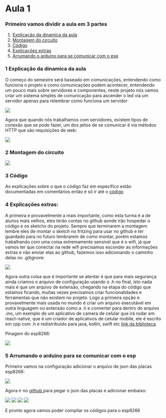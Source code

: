 # Aula 1

### Primeiro vamos dividir a aula em 3 partes

<ol>
    <li><a href="#part1">Explicação da dinamica da aula</a></li>
    <li><a href="#part2">Montagem do circuito</a></li>
    <li><a href="#part3">Código</a></li>
    <li><a href="#part4">Explicações extras</a></li>
    <li><a href="#part5">Arrumando o arduino para se comunicar com o esp</a></li>
</ol>

### 1 <span id="part1"> Explicação da dinamica da aula </span>

O começo do semestre será baseado em comunicações, entendendo como funciona o projeto e como comunicações podem acontecer, entendendo um pouco mais sobre servidores e componentes, neste projeto nós vamos criar um sistema simples de comunicação para ascender o led via um servidor apenas para relembrar como funciona um servidor

<img src="./slides/introduction.png"/>

Agora que quando nós trabalhamos com servidores, existem tipos de conexão que se pode fazer, um dos jeitos de se comunicar é via métodos HTTP que são requisições de web:

<img src="./slides/requests.png"/>

### 2 <span id="part2"> Montagem do circuito </span>

<img src="/sketch/espSensorUltrassonico.png">

### 3 <span id="part3"> Código </span>

As explicações sobre o que o código faz em especifico estão documentadas em comentários então é só ir até o <a href="./esp8266IOT/esp8266IOT.ino"> código</a>

### 4 <span id="part4"> Explicações extras: </span>

A primeira e provavelmente a mais importante, como esta turma é a de alunos mais velhos, eles terão contas no github aonde irão hospedar o código e os sketchs do projeto. Sempre que terminarem a montagem lembre eles de montar o sketch no fritzing para usar no github e ter guardado para no futuro lembrarem de como montar, porém estamos trabalhando com uma coisa extremamente sensível que é o wifi, já que vamos ter que conectar na rede wifi precisamos esconder as informações extras e não enviar elas ao github, fazemos isso adicionando o caminho delas no .gitignore:

<img src="./slides/ignore.png">

Agora outra coisa que é importante se atentar é que para mais segurança ainda criamos o arquivo de configuração usando o .h no final, isto nada mais é que um arquivo de extensão, chegando na etapa do código que estamos ficando, muitas vezes precisamos criar funcionalidades e ferramentas que não existem no projeto. Logo a primeira opção e provavelmente mais usada no mundo é criar um arquivo executável em outra linguagem ou extensão como a .h e converter para dentro do arquivo .ino, um exemplo de um aplicativo de camera de celular que irá rodar em react-native, que é um criador de aplicativos de celular mobile, ele é escrito em cpp com .h e redistribuido para java, kotlin, swift etc <a href="https://github.com/mrousavy/react-native-vision-camera/blob/main/package/cpp/MutableRawBuffer.cpp"> link da biblioteca</a>

Pinagem do esp8266:

<img src="./slides/esppinout.jpg">

### 5 <span id="part5"> Arrumando o arduino para se comunicar com o esp </span>

Primeiro vamos na configuração adicionar o arquivo de json das placas esp8266:

<img src="./slides/add1.png">

Agora ir no <a href="https://github.com/esp8266/Arduino"> github </a> para pegar o json das placas e adicionar embaixo:

<img src="./slides/add2.png">

<img src="./slides/add3.png">

<img src="./slides/add4.png">

<img src="./slides/add5.png">

E pronto agora vamos poder compilar os códigos para o esp8266
